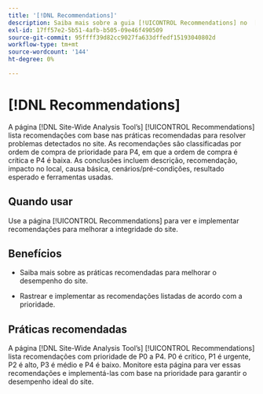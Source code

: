 ```yaml
---
title: '[!DNL Recommendations]'
description: Saiba mais sobre a guia [!UICONTROL Recommendations] no  [!DNL Site-Wide Analysis Tool], quando usá-la, seus benefícios e práticas recomendadas.
exl-id: 17ff57e2-5b51-4afb-b505-09e46f490509
source-git-commit: 95ffff39d82cc9027fa633dffedf15193040802d
workflow-type: tm+mt
source-wordcount: '144'
ht-degree: 0%

---
```


# [!DNL Recommendations]

A página [!DNL Site-Wide Analysis Tool’s] [!UICONTROL Recommendations] lista recomendações com base nas práticas recomendadas para resolver problemas detectados no site. As recomendações são classificadas por ordem de compra de prioridade para P4, em que a ordem de compra é crítica e P4 é baixa. As conclusões incluem descrição, recomendação, impacto no local, causa básica, cenários/pré-condições, resultado esperado e ferramentas usadas.

## Quando usar

Use a página [!UICONTROL Recommendations] para ver e implementar recomendações para melhorar a integridade do site.

## Benefícios

* Saiba mais sobre as práticas recomendadas para melhorar o desempenho do site.

* Rastrear e implementar as recomendações listadas de acordo com a prioridade.

## Práticas recomendadas

A página [!DNL Site-Wide Analysis Tool’s] [!UICONTROL Recommendations] lista recomendações com prioridade de P0 a P4. P0 é crítico, P1 é urgente, P2 é alto, P3 é médio e P4 é baixo. Monitore esta página para ver essas recomendações e implementá-las com base na prioridade para garantir o desempenho ideal do site.

